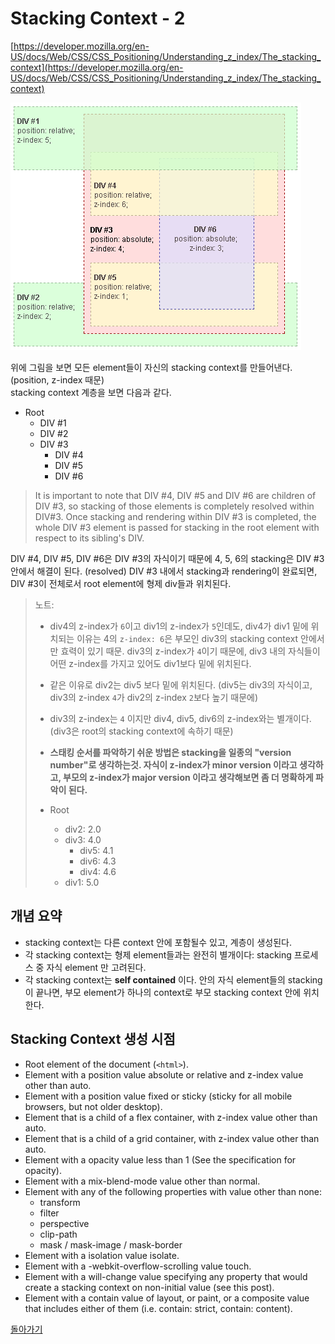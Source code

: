 # Stacking Context - 2

[https://developer.mozilla.org/en-US/docs/Web/CSS/CSS_Positioning/Understanding_z_index/The_stacking_context](https://developer.mozilla.org/en-US/docs/Web/CSS/CSS_Positioning/Understanding_z_index/The_stacking_context)

![understanding_zindex_04.png](./understanding_zindex_04.png)

위에 그림을 보면 모든 element들이 자신의 stacking context를 만들어낸다. (position, z-index 때문)  
stacking context 계층을 보면 다음과 같다.

- Root
  - DIV #1
  - DIV #2
  - DIV #3
    - DIV #4
    - DIV #5
    - DIV #6

> It is important to note that DIV #4, DIV #5 and DIV #6 are children of DIV #3, so stacking of those elements is completely resolved within DIV#3. Once stacking and rendering within DIV #3 is completed, the whole DIV #3 element is passed for stacking in the root element with respect to its sibling's DIV.

DIV #4, DIV #5, DIV #6은  DIV #3의 자식이기 때문에 4, 5, 6의 stacking은 DIV #3 안에서 해결이 된다. (resolved) DIV #3 내에서 stacking과 rendering이 완료되면, DIV #3이 전체로서 root element에 형제 div들과 위치된다.

> 노트:  
>
> - div4의 z-index가 `6`이고 div1의 z-index가 `5`인데도, div4가 div1 밑에 위치되는 이유는 4의 `z-index: 6`은 부모인 div3의 stacking context 안에서만 효력이 있기 때문. div3의 z-index가 `4`이기 때문에, div3 내의 자식들이 어떤 z-index를 가지고 있어도 div1보다 밑에 위치된다.
> - 같은 이유로 div2는 div5 보다 밑에 위치된다. (div5는 div3의 자식이고, div3의 z-index `4`가 div2의 z-index `2`보다 높기 때문에)
> - div3의 z-index는 `4` 이지만 div4, div5, div6의 z-index와는 별개이다. (div3은 root의 stacking context에 속하기 때문)
> - __스태킹 순서를 파악하기 쉬운 방법은 stacking을 일종의 "version number"로 생각하는것. 자식이 z-index가 minor version 이라고 생각하고, 부모의 z-index가 major version 이라고 생각해보면 좀 더 명확하게 파악이 된다.__
>
> - Root
>   - div2: 2.0
>   - div3: 4.0
>     - div5: 4.1
>     - div6: 4.3
>     - div4: 4.6
>   - div1: 5.0


## 개념 요약

- stacking context는 다른 context 안에 포함될수 있고, 계층이 생성된다.
- 각 stacking context는 형제 element들과는 완전히 별개이다: stacking 프로세스 중 자식 element 만 고려된다.
- 각 stacking context는 __self contained__ 이다. 안의 자식 element들의 stacking이 끝나면, 부모 element가 하나의 context로 부모 stacking context 안에 위치한다.

## Stacking Context 생성 시점

- Root element of the document (`<html>`).
- Element with a position value absolute or relative and z-index value other than auto.
- Element with a position value fixed or sticky (sticky for all mobile browsers, but not older desktop).
- Element that is a child of a flex container, with z-index value other than auto.
- Element that is a child of a grid container, with z-index value other than auto.
- Element with a opacity value less than 1 (See the specification for opacity).
- Element with a mix-blend-mode value other than normal.
- Element with any of the following properties with value other than none:
  - transform
  - filter
  - perspective
  - clip-path
  - mask / mask-image / mask-border
- Element with a isolation value isolate.
- Element with a -webkit-overflow-scrolling value touch.
- Element with a will-change value specifying any property that would create a stacking context on non-initial value (see this post).
- Element with a contain value of layout, or paint, or a composite value that includes either of them (i.e. contain: strict, contain: content).

[돌아가기](../../README.md)

